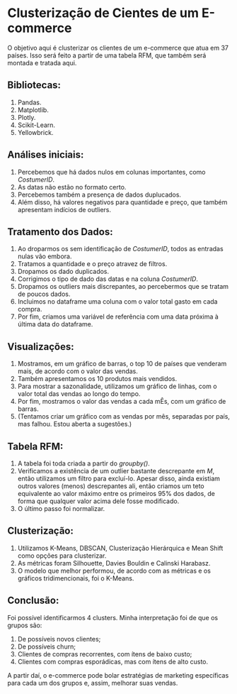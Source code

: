 # Clusterização de Cientes de um E-commerce

O objetivo aqui é clusterizar os clientes de um e-commerce que atua em 37 países. Isso será feito a partir de uma tabela RFM, que também será montada e tratada aqui.

## Bibliotecas:
1. Pandas.
2. Matplotlib.
3. Plotly.
4. Scikit-Learn.
5. Yellowbrick.

## Análises iniciais:
1. Percebemos que há dados nulos em colunas importantes, como *CostumerID*.
2. As datas não estão no formato certo.
3. Percebemos também a presença de dados duplucados.
4. Além disso, há valores negativos para quantidade e preço, que também apresentam indícios de outliers.

## Tratamento dos Dados:
1. Ao droparmos os sem identificação de *CostumerID*, todos as entradas nulas vão embora.
2. Tratamos a quantidade e o preço atravez de filtros.
3. Dropamos os dado duplicados.
4. Corrigimos o tipo de dado das datas e na coluna *CostumerID*.
5. Dropamos os outliers mais discrepantes, ao percebermos que se tratam de poucos dados.
6. Incluimos no dataframe uma coluna com o valor total gasto em cada compra.
7. Por fim, criamos uma variável de referência com uma data próxima à última data do dataframe.

## Visualizações:
1. Mostramos, em um gráfico de barras, o top 10 de países que venderam mais, de acordo com o valor das vendas.
2. Também apresentamos os 10 produtos mais vendidos.
3. Para mostrar a sazonalidade, utilizamos um gráfico de linhas, com o valor total das vendas ao longo do tempo.
4. Por fim, mostramos o valor das vendas a cada mÊs, com um gráfico de barras.
5. (Tentamos criar um gráfico com as vendas por mês, separadas por país, mas falhou. Estou aberta a sugestões.)

## Tabela RFM:
1. A tabela foi toda criada a partir do *groupby()*.
2. Verificamos a existência de um outlier bastante descrepante em *M*, então utilizamos um filtro para excluí-lo. Apesar disso, ainda existiam outros valores (menos) descrepantes ali, então criamos um teto equivalente ao valor máximo entre os primeiros 95% dos dados, de forma que qualquer valor acima dele fosse modificado.
3. O último passo foi normalizar.

## Clusterização:
1. Utilizamos K-Means, DBSCAN, Clusterização Hierárquica e Mean Shift como opções para clusterizar.
2. As métricas foram Silhouette, Davies Bouldin e Calinski Harabasz.
3. O modelo que melhor performou, de acordo com as métricas e os gráficos tridimencionais, foi o K-Means.

## Conclusão:
Foi possível identificarmos 4 clusters. Minha interpretação foi de que os grupos são:
1. De possíveis novos clientes;
2. De possíveis churn;
3. Clientes de compras recorrentes, com ítens de baixo custo;
4. Clientes com compras esporádicas, mas com ítens de alto custo.

A partir daí, o e-commerce pode bolar estratégias de marketing específicas para cada um dos grupos e, assim, melhorar suas vendas.
